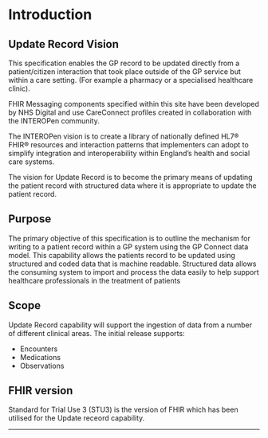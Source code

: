 # Introduction

## Update Record Vision

This specification enables the GP record to be updated directly from a patient/citizen interaction that took place outside of the GP service but within a care setting.  (For example a pharmacy or a specialised healthcare clinic).

FHIR Messaging components specified within this site have been developed by NHS Digital and use CareConnect profiles created in collaboration with the INTEROPen community.

The INTEROPen vision is to create a library of nationally defined HL7® FHIR® resources and interaction patterns that implementers can adopt to simplify integration and interoperability within England’s health and social care systems.

The vision for Update Record is to become the primary means of updating the patient record with structured data where it is appropriate to update the patient record. 

## Purpose 
The primary objective of this specification is to outline the mechanism for writing to a patient record within a GP system using the GP Connect data model. This capability allows the patients record to be updated using structured and coded data that is machine readable. Structured data allows the consuming system to import and process the data easily to help support healthcare professionals in the treatment of patients


## Scope
Update Record capability will support the ingestion of data from a number of different clinical areas. The initial release supports:

* Encounters
* Medications
* Observations

## FHIR version
Standard for Trial Use 3 (STU3) is the version of FHIR which has been utilised for the Update receord capability. 

---